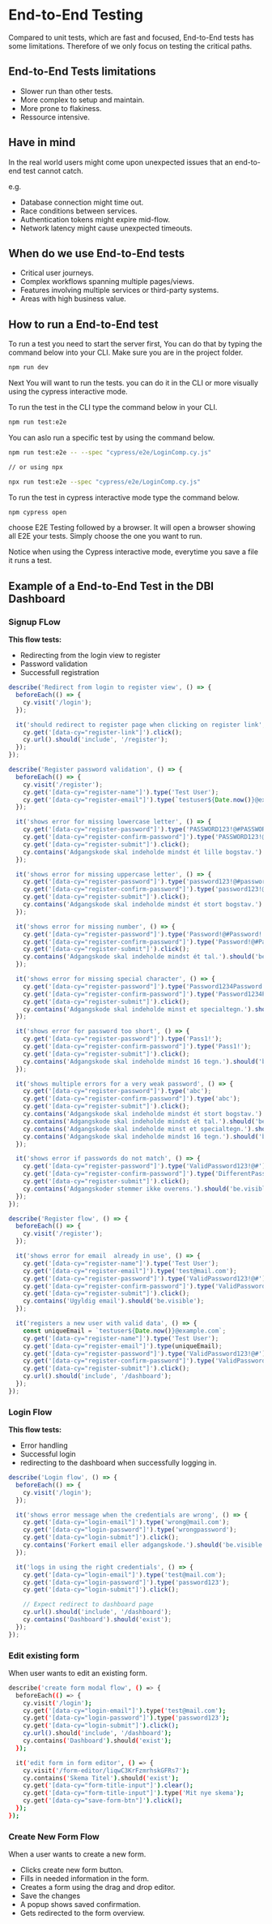 # End-to-End Testing

Compared to unit tests, which are fast and focused, End-to-End tests has some limitations. Therefore of we only focus on testing the critical paths.

## End-to-End Tests limitations

- Slower run than other tests.
- More complex to setup and maintain.
- More prone to flakiness.
- Ressource intensive.

## Have in mind

In the real world users might come upon unexpected issues that an end-to-end test cannot catch.

e.g.
- Database connection might time out.
- Race conditions between services.
- Authentication tokens might expire mid-flow.
- Network latency might cause unexpected timeouts.

## When do we use End-to-End tests

- Critical user journeys.
- Complex workflows spanning multiple pages/views.
- Features involving multiple services or third-party systems.
- Areas with high business value.

## How to run a End-to-End test

To run a test you need to start the server first, You can do that by typing the command below into your CLI. Make sure you are in the project folder.

```bash
npm run dev
```

Next You will want to run the tests. you can do it in the CLI or more visually using the cypress interactive mode.

To run the test in the CLI type the command below in your CLI.

```bash
npm run test:e2e
```

You can aslo run a specific test by using the command below.

```bash
npm run test:e2e -- --spec "cypress/e2e/LoginComp.cy.js"

// or using npx

npx run test:e2e --spec "cypress/e2e/LoginComp.cy.js"
```

To run the test in cypress interactive mode type the command below.

```bash
npm cypress open
```

choose E2E Testing followed by a browser. It will open a browser showing all E2E your tests. Simply choose the one you want to run. 

Notice when using the Cypress interactive mode, everytime you save a file it runs a test.


## Example of a End-to-End Test in the DBI Dashboard

### Signup FLow

**This flow tests:**

- Redirecting from the login view to register
- Password validation
- Successfull registration

```js
describe('Redirect from login to register view', () => {
  beforeEach(() => {
    cy.visit('/login');
  });

  it('should redirect to register page when clicking on register link', () => {
    cy.get('[data-cy="register-link"]').click();
    cy.url().should('include', '/register');
  });
});

describe('Register password validation', () => {
  beforeEach(() => {
    cy.visit('/register');
    cy.get('[data-cy="register-name"]').type('Test User');
    cy.get('[data-cy="register-email"]').type(`testuser${Date.now()}@example.com`);
  });

  it('shows error for missing lowercase letter', () => {
    cy.get('[data-cy="register-password"]').type('PASSWORD123!@#PASSWORD');
    cy.get('[data-cy="register-confirm-password"]').type('PASSWORD123!@#PASSWORD');
    cy.get('[data-cy="register-submit"]').click();
    cy.contains('Adgangskode skal indeholde mindst ét lille bogstav.').should('be.visible');
  });

  it('shows error for missing uppercase letter', () => {
    cy.get('[data-cy="register-password"]').type('password123!@#password');
    cy.get('[data-cy="register-confirm-password"]').type('password123!@#password');
    cy.get('[data-cy="register-submit"]').click();
    cy.contains('Adgangskode skal indeholde mindst ét stort bogstav.').should('be.visible');
  });

  it('shows error for missing number', () => {
    cy.get('[data-cy="register-password"]').type('Password!@#Password!');
    cy.get('[data-cy="register-confirm-password"]').type('Password!@#Password!');
    cy.get('[data-cy="register-submit"]').click();
    cy.contains('Adgangskode skal indeholde mindst ét tal.').should('be.visible');
  });

  it('shows error for missing special character', () => {
    cy.get('[data-cy="register-password"]').type('Password1234Password');
    cy.get('[data-cy="register-confirm-password"]').type('Password1234Password');
    cy.get('[data-cy="register-submit"]').click();
    cy.contains('Adgangskode skal indeholde minst et specialtegn.').should('be.visible');
  });

  it('shows error for password too short', () => {
    cy.get('[data-cy="register-password"]').type('Pass1!');
    cy.get('[data-cy="register-confirm-password"]').type('Pass1!');
    cy.get('[data-cy="register-submit"]').click();
    cy.contains('Adgangskode skal indeholde mindst 16 tegn.').should('be.visible');
  });

  it('shows multiple errors for a very weak password', () => {
    cy.get('[data-cy="register-password"]').type('abc');
    cy.get('[data-cy="register-confirm-password"]').type('abc');
    cy.get('[data-cy="register-submit"]').click();
    cy.contains('Adgangskode skal indeholde mindst ét stort bogstav.').should('be.visible');
    cy.contains('Adgangskode skal indeholde mindst ét tal.').should('be.visible');
    cy.contains('Adgangskode skal indeholde minst et specialtegn.').should('be.visible');
    cy.contains('Adgangskode skal indeholde mindst 16 tegn.').should('be.visible');
  });

  it('shows error if passwords do not match', () => {
    cy.get('[data-cy="register-password"]').type('ValidPassword123!@#');
    cy.get('[data-cy="register-confirm-password"]').type('DifferentPassword123!@#');
    cy.get('[data-cy="register-submit"]').click();
    cy.contains('Adgangskoder stemmer ikke overens.').should('be.visible');
  });
});

describe('Register flow', () => {
  beforeEach(() => {
    cy.visit('/register');
  });

  it('shows error for email  already in use', () => {
    cy.get('[data-cy="register-name"]').type('Test User');
    cy.get('[data-cy="register-email"]').type('test@mail.com');
    cy.get('[data-cy="register-password"]').type('ValidPassword123!@#');
    cy.get('[data-cy="register-confirm-password"]').type('ValidPassword123!@#');
    cy.get('[data-cy="register-submit"]').click();
    cy.contains('Ugyldig email').should('be.visible');
  });

  it('registers a new user with valid data', () => {
    const uniqueEmail = `testuser${Date.now()}@example.com`;
    cy.get('[data-cy="register-name"]').type('Test User');
    cy.get('[data-cy="register-email"]').type(uniqueEmail);
    cy.get('[data-cy="register-password"]').type('ValidPassword123!@#');
    cy.get('[data-cy="register-confirm-password"]').type('ValidPassword123!@#');
    cy.get('[data-cy="register-submit"]').click();
    cy.url().should('include', '/dashboard');
  });
});
```

### Login Flow

**This flow tests:**

- Error handling
- Successful login
- redirecting to the dashboard when successfully logging in.

```js
describe('Login flow', () => {
  beforeEach(() => {
    cy.visit('/login');
  });

  it('shows error message when the credentials are wrong', () => {
    cy.get('[data-cy="login-email"]').type('wrong@mail.com');
    cy.get('[data-cy="login-password"]').type('wrongpassword');
    cy.get('[data-cy="login-submit"]').click();
    cy.contains('Forkert email eller adgangskode.').should('be.visible');
  });

  it('logs in using the right credentials', () => {
    cy.get('[data-cy="login-email"]').type('test@mail.com');
    cy.get('[data-cy="login-password"]').type('password123');
    cy.get('[data-cy="login-submit"]').click();

    // Expect redirect to dashboard page
    cy.url().should('include', '/dashboard');
    cy.contains('Dashboard').should('exist');
  });
});
```

### Edit existing form

When user wants to edit an existing form. 

```bash
describe('create form modal flow', () => {
  beforeEach(() => {
    cy.visit('/login');
    cy.get('[data-cy="login-email"]').type('test@mail.com');
    cy.get('[data-cy="login-password"]').type('password123');
    cy.get('[data-cy="login-submit"]').click();
    cy.url().should('include', '/dashboard');
    cy.contains('Dashboard').should('exist');
  });

  it('edit form in form editor', () => {
    cy.visit('/form-editor/liqwC3KrFzmrhskGFRs7');
    cy.contains('Skema Titel').should('exist');
    cy.get('[data-cy="form-title-input"]').clear();
    cy.get('[data-cy="form-title-input"]').type('Mit nye skema');
    cy.get('[data-cy="save-form-btn"]').click();
  });
});
```

### Create New Form Flow

When a user wants to create a new form.

- Clicks create new form button.
- Fills in needed information in the form.
- Creates a form using the drag and drop editor.
- Save the changes
- A popup shows saved confirmation.
- Gets redirected to the form overview.